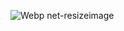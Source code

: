 ![Webp net-resizeimage](https://github.com/user-attachments/assets/cb27880c-f8da-4f71-90af-7ccb721c5ab6)
